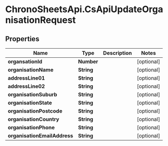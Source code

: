 # ChronoSheetsApi.CsApiUpdateOrganisationRequest

## Properties
Name | Type | Description | Notes
------------ | ------------- | ------------- | -------------
**organsationId** | **Number** |  | [optional] 
**organisationName** | **String** |  | [optional] 
**addressLine01** | **String** |  | [optional] 
**addressLine02** | **String** |  | [optional] 
**organisationSuburb** | **String** |  | [optional] 
**organisationState** | **String** |  | [optional] 
**organisationPostcode** | **String** |  | [optional] 
**organisationCountry** | **String** |  | [optional] 
**organisationPhone** | **String** |  | [optional] 
**organisationEmailAddress** | **String** |  | [optional] 


